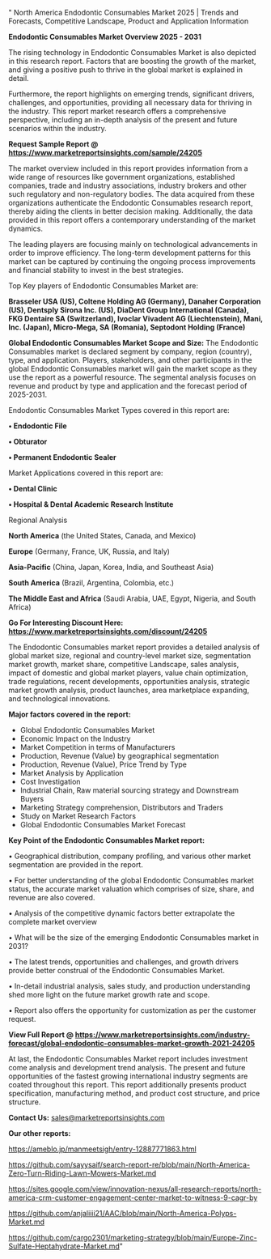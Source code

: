 " North America Endodontic Consumables Market 2025 | Trends and Forecasts, Competitive Landscape, Product and Application Information

<Strong> Endodontic Consumables Market Overview 2025 - 2031</strong>

The rising technology in Endodontic Consumables Market is also depicted in this research report. Factors that are boosting the growth of the market, and giving a positive push to thrive in the global market is explained in detail.

Furthermore, the report highlights on emerging trends, significant drivers, challenges, and opportunities, providing all necessary data for thriving in the industry. This report market research offers a comprehensive perspective, including an in-depth analysis of the present and future scenarios within the industry.

<strong>Request Sample Report @ <a href=https://www.marketreportsinsights.com/sample/24205>https://www.marketreportsinsights.com/sample/24205</a></strong>

The market overview included in this report provides information from a wide range of resources like government organizations, established companies, trade and industry associations, industry brokers and other such regulatory and non-regulatory bodies. The data acquired from these organizations authenticate the Endodontic Consumables research report, thereby aiding the clients in better decision making. Additionally, the data provided in this report offers a contemporary understanding of the market dynamics.

The leading players are focusing mainly on technological advancements in order to improve efficiency. The long-term development patterns for this market can be captured by continuing the ongoing process improvements and financial stability to invest in the best strategies.

Top Key players of Endodontic Consumables Market are:

<strong>Brasseler USA (US), Coltene Holding AG (Germany), Danaher Corporation (US), Dentsply Sirona Inc. (US), DiaDent Group International (Canada), FKG Dentaire SA (Switzerland), Ivoclar Vivadent AG (Liechtenstein), Mani, Inc. (Japan), Micro-Mega, SA (Romania), Septodont Holding (France)</strong>

<strong><b>Global Endodontic Consumables Market Scope and Size:</b></strong>
The Endodontic Consumables market is declared segment by company, region (country), type, and application. Players, stakeholders, and other participants in the global Endodontic Consumables market will gain the market scope as they use the report as a powerful resource. The segmental analysis focuses on revenue and product by type and application and the forecast period of 2025-2031.

Endodontic Consumables Market Types covered in this report are:

<strong>• Endodontic File

• Obturator

• Permanent Endodontic Sealer</strong>

Market Applications covered in this report are:

<strong>• Dental Clinic

• Hospital & Dental Academic Research Institute</strong> 

Regional Analysis

<strong>North America</strong> (the United States, Canada, and Mexico)

<strong>Europe</strong> (Germany, France, UK, Russia, and Italy)

<strong>Asia-Pacific</strong> (China, Japan, Korea, India, and Southeast Asia)

<strong>South America</strong> (Brazil, Argentina, Colombia, etc.)

<strong>The Middle East and Africa</strong> (Saudi Arabia, UAE, Egypt, Nigeria, and South Africa)

<strong>Go For Interesting Discount Here: <a href=https://www.marketreportsinsights.com/discount/24205>https://www.marketreportsinsights.com/discount/24205</a></strong>

The Endodontic Consumables market report provides a detailed analysis of global market size, regional and country-level market size, segmentation market growth, market share, competitive Landscape, sales analysis, impact of domestic and global market players, value chain optimization, trade regulations, recent developments, opportunities analysis, strategic market growth analysis, product launches, area marketplace expanding, and technological innovations.

<strong><b>Major factors covered in the report:</b></strong>
<ul>
  <li>Global Endodontic Consumables Market </li>
  <li>Economic Impact on the Industry</li>
  <li>Market Competition in terms of Manufacturers</li>
  <li>Production, Revenue (Value) by geographical segmentation</li>
  <li>Production, Revenue (Value), Price Trend by Type</li>
  <li>Market Analysis by Application</li>
  <li>Cost Investigation</li>
  <li>Industrial Chain, Raw material sourcing strategy and Downstream Buyers</li>
  <li>Marketing Strategy comprehension, Distributors and Traders</li>
  <li>Study on Market Research Factors</li>
  <li>Global Endodontic Consumables Market Forecast</li>
</ul>

<strong><b>Key Point of the Endodontic Consumables Market report:</b></strong>

• Geographical distribution, company profiling, and various other market segmentation are provided in the report.

• For better understanding of the global Endodontic Consumables market status, the accurate market valuation which comprises of size, share, and revenue are also covered.

• Analysis of the competitive dynamic factors better extrapolate the complete market overview

• What will be the size of the emerging Endodontic Consumables market in 2031?

• The latest trends, opportunities and challenges, and growth drivers provide better construal of the Endodontic Consumables Market.

• In-detail industrial analysis, sales study, and production understanding shed more light on the future market growth rate and scope.

• Report also offers the opportunity for customization as per the customer request.

<strong><b>View Full Report @ <a href=https://www.marketreportsinsights.com/industry-forecast/global-endodontic-consumables-market-growth-2021-24205>https://www.marketreportsinsights.com/industry-forecast/global-endodontic-consumables-market-growth-2021-24205</a></b></strong>


At last, the Endodontic Consumables Market report includes investment come analysis and development trend analysis. The present and future opportunities of the fastest growing international industry segments are coated throughout this report. This report additionally presents product specification, manufacturing method, and product cost structure, and price structure.

<strong>Contact Us:</strong>
sales@marketreportsinsights.com

<strong>Our other reports:</strong>

<a href=https://ameblo.jp/manmeetsigh/entry-12887771863.html>https://ameblo.jp/manmeetsigh/entry-12887771863.html</a>

<a href=https://github.com/sayysaif/search-report-re/blob/main/North-America-Zero-Turn-Riding-Lawn-Mowers-Market.md>https://github.com/sayysaif/search-report-re/blob/main/North-America-Zero-Turn-Riding-Lawn-Mowers-Market.md</a>

<a href=https://sites.google.com/view/innovation-nexus/all-research-reports/north-america-crm-customer-engagement-center-market-to-witness-9-cagr-by>https://sites.google.com/view/innovation-nexus/all-research-reports/north-america-crm-customer-engagement-center-market-to-witness-9-cagr-by</a>

<a href=https://github.com/anjaliiii21/AAC/blob/main/North-America-Polyps-Market.md>https://github.com/anjaliiii21/AAC/blob/main/North-America-Polyps-Market.md</a>

<a href=https://github.com/cargo2301/marketing-strategy/blob/main/Europe-Zinc-Sulfate-Heptahydrate-Market.md>https://github.com/cargo2301/marketing-strategy/blob/main/Europe-Zinc-Sulfate-Heptahydrate-Market.md</a>"
